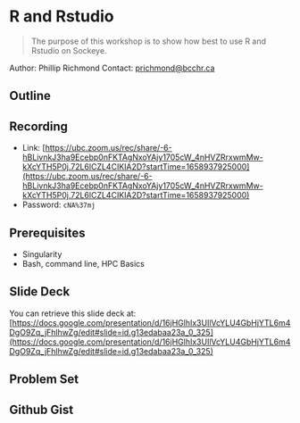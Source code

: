 # R and Rstudio

> The purpose of this workshop is to show how best to use R and Rstudio on Sockeye.

Author: Phillip Richmond 
Contact: prichmond@bcchr.ca


## Outline

## Recording
- Link: [https://ubc.zoom.us/rec/share/-6-hBLivnkJ3ha9Ecebp0nFKTAgNxoYAjy1705cW_4nHVZRrxwmMw-kXcYTH5P0j.72L6lCZL4CIKIA2D?startTime=1658937925000](https://ubc.zoom.us/rec/share/-6-hBLivnkJ3ha9Ecebp0nFKTAgNxoYAjy1705cW_4nHVZRrxwmMw-kXcYTH5P0j.72L6lCZL4CIKIA2D?startTime=1658937925000)
- Password:  ```cNA%37mj```


## Prerequisites
- Singularity
- Bash, command line, HPC Basics

## Slide Deck

You can retrieve this slide deck at: [https://docs.google.com/presentation/d/16jHGlhIx3UIlVcYLU4GbHjYTL6m4DgO9Zq_jFhlhwZg/edit#slide=id.g13edabaa23a_0_325](https://docs.google.com/presentation/d/16jHGlhIx3UIlVcYLU4GbHjYTL6m4DgO9Zq_jFhlhwZg/edit#slide=id.g13edabaa23a_0_325)

## Problem Set


## Github Gist




